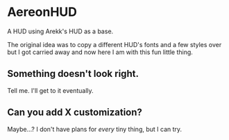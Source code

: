 # AereonHUD
A HUD using Arekk's HUD as a base.

The original idea was to copy a different HUD's fonts and a few styles over but I got carried away and now here I am with this fun little thing.

## Something doesn't look right.
Tell me. I'll get to it eventually.

## Can you add X customization?
Maybe...? I don't have plans for *every* tiny thing, but I can try.
